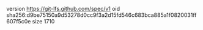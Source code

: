 version https://git-lfs.github.com/spec/v1
oid sha256:d9be75150a9d53278d0cc9f3a2d15fd546c683bca885a1f0820031ff607f5c0e
size 1710
